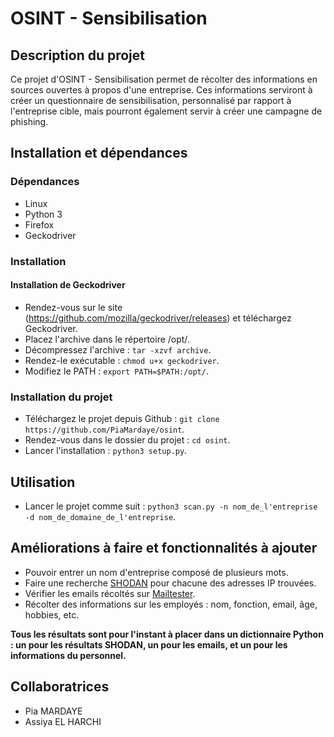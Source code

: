 # OSINT - Sensibilisation

## Description du projet
Ce projet d'OSINT - Sensibilisation permet de récolter des informations en sources ouvertes à propos d'une entreprise. Ces informations serviront à créer un questionnaire de sensibilisation, personnalisé par rapport à l'entreprise cible, mais pourront également servir à créer une campagne de phishing.

## Installation et dépendances

### Dépendances
* Linux
* Python 3
* Firefox
* Geckodriver

### Installation
#### Installation de Geckodriver
* Rendez-vous sur le site (https://github.com/mozilla/geckodriver/releases) et téléchargez Geckodriver.
* Placez l'archive dans le répertoire /opt/.
* Décompressez l'archive : `tar -xzvf archive`.
* Rendez-le exécutable : `chmod u+x geckodriver`.
* Modifiez le PATH : `export PATH=$PATH:/opt/`.

### Installation du projet
* Téléchargez le projet depuis Github : `git clone https://github.com/PiaMardaye/osint`.
* Rendez-vous dans le dossier du projet : `cd osint`.
* Lancer l'installation : `python3 setup.py`.

## Utilisation
* Lancer le projet comme suit : `python3 scan.py -n nom_de_l'entreprise -d nom_de_domaine_de_l'entreprise`.


## Améliorations à faire et fonctionnalités à ajouter
* Pouvoir entrer un nom d'entreprise composé de plusieurs mots.
* Faire une recherche [SHODAN](https://shodan.io) pour chacune des adresses IP trouvées.
* Vérifier les emails récoltés sur [Mailtester](https://mailtester.com).
* Récolter des informations sur les employés : nom, fonction, email, âge, hobbies, etc.

**Tous les résultats sont pour l'instant à placer dans un dictionnaire Python : un pour les résultats SHODAN, un pour les emails, et un pour les informations du personnel.**

## Collaboratrices
* Pia MARDAYE
* Assiya EL HARCHI

